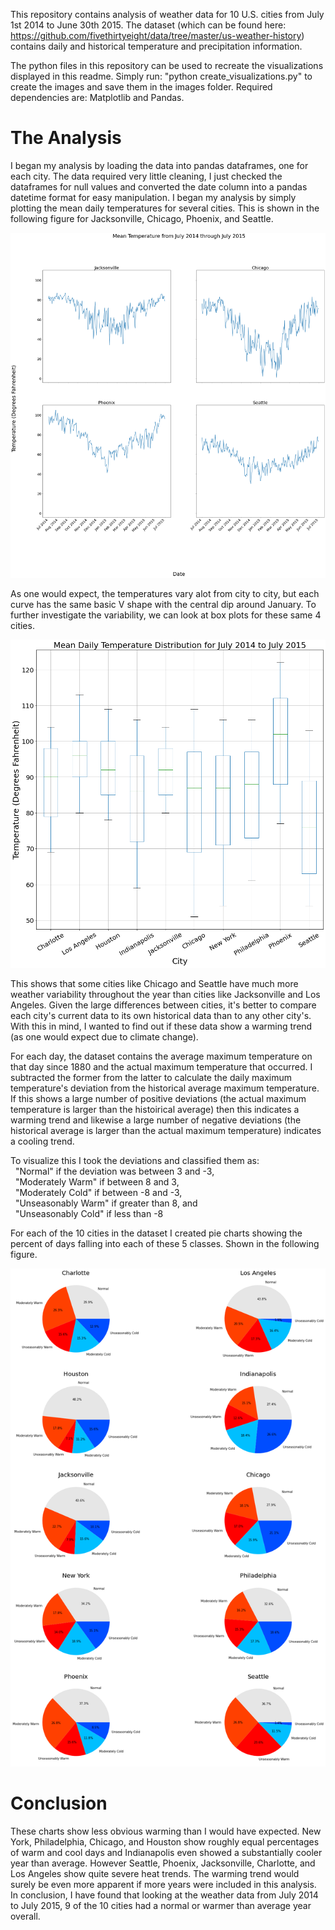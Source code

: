 This repository contains analysis of weather data for 10 U.S. cities from July 1st 2014 to June 30th 2015. The dataset (which can be found here: https://github.com/fivethirtyeight/data/tree/master/us-weather-history) contains daily and historical temperature and precipitation information. 

The python files in this repository can be used to recreate the visualizations displayed in this readme. Simply run: "python create_visualizations.py" to create the images and save them in the images folder. Required dependencies are: Matplotlib and Pandas.

<h1>The Analysis</h1>

I began my analysis by loading the data into pandas dataframes, one for each city. The data required very little cleaning, I just checked the dataframes for null values and converted the date column into a pandas datetime format for easy manipulation. I began my analysis by simply plotting the mean daily temperatures for several cities. This is shown in the following figure for Jacksonville, Chicago, Phoenix, and Seattle.


    
![png](README_files/README_6_0.png)
    


As one would expect, the temperatures vary alot from city to city, but each curve has the same basic V shape with the central dip around January. To further investigate the variability, we can look at box plots for these same 4 cities.


    
![png](README_files/README_8_1.png)
    


This shows that some cities like Chicago and Seattle have much more weather variability throughout the year than cities like Jacksonville and Los Angeles. Given the large differences between cities, it's better to compare each city's current data to its own historical data than to any other city's. With this in mind, I wanted to find out if these data show a warming trend (as one would expect due to climate change). 

For each day, the dataset contains the average maximum temperature on that day since 1880 and the actual maximum temperature that occurred. I subtracted the former from the latter to calculate the daily maximum temperature's deviation from the historical average maximum temperature. If this shows a large number of positive deviations (the actual maximum temperature is larger than the histoirical average) then this indicates a warming trend and likewise a large number of negative deviations (the historical average is larger than the actual maximum temperature) indicates a cooling trend. 

To visualize this I took the deviations and classified them as:<br>
   &nbsp; "Normal" if the deviation was between 3 and -3, <br>
   &nbsp; "Moderately Warm" if between 8 and 3, <br>
   &nbsp; "Moderately Cold" if between -8 and -3, <br>
   &nbsp; "Unseasonably Warm" if greater than 8, and <br>
   &nbsp; "Unseasonably Cold" if less than -8 

For each of the 10 cities in the dataset I created pie charts showing the percent of days falling into each of these 5 classes. Shown in the following figure. 


    
![png](README_files/README_14_1.png)
    
<h1>Conclusion</h1>

These charts show less obvious warming than I would have expected. New York, Philadelphia, Chicago, and Houston show roughly equal percentages of warm and cool days and Indianapolis even showed a substantially cooler year than average. However Seattle, Phoenix, Jacksonville, Charlotte, and Los Angeles show quite severe heat trends. The warming trend would surely be even more apparent if more years were included in this analysis. In conclusion, I have found that looking at the weather data from July 2014 to July 2015, 9 of the 10 cities had a normal or warmer than average year overall.


